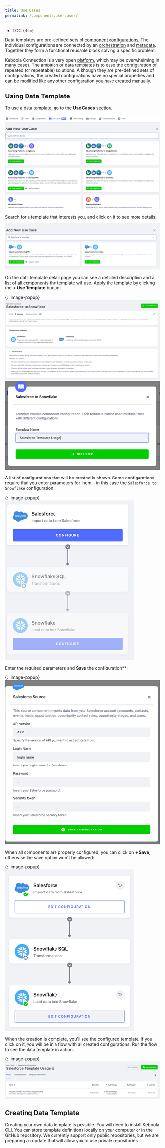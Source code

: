 ```yaml
---
title: Use Cases
permalink: /components/use-cases/
---
```


* TOC
{:toc}

Data templates are pre-defined sets of [component configurations](/components/). The individual configurations are connected 
by an [orchestration](/orchestrator/) and [metadata](/storage/tables/#metadata). Together they form a functional reusable block
solving a specific problem. 

Keboola Connection is a very open [platform](/overview), which may be overwhelming in many cases. 
The ambition of data templates is to ease the configuration of repeated (or repeatable) solutions. A
lthough they are pre-defined sets of configurations, the created configurations have no special properties and 
can be modified like any other configuration you have [created manually](/components/#creating-component-configuration).

## Using Data Template
To use a data template, go to the **Use Cases** section. 

![Screenshot - Data Templates Intro](/components/use-cases/1.png)

Search for a template that interests you, and click on it to see more details:

![Screenshot - Data Templates Intro](/components/use-cases/2.png)

On the data template detail page you can see a detailed description and a list of all components the template will use. 
Apply the template by clicking the **+ Use Template** button:

{: .image-popup}
![Screenshot - Data Templates Detail](/components/use-cases/3.png)
![Screenshot - Data Templates Detail](/components/use-cases/4.png)

A list of configurations that will be created is shown. Some configurations require that you enter parameters for them – 
in this case the `Salesforce to Snowflake` configuration:

{: .image-popup}
![Screenshot - Configure Data Template](/components/use-cases/5.png)

Enter the required parameters and **Save** the configuration**:

{: .image-popup}
![Screenshot - Configure Salesforce](/components/use-cases/7.png)

When all components are properly configured, you can click on **+ Save**, otherwise the save option won't be allowed:

{: .image-popup}
![Screenshot - Use Template when all is Configured](/components/use-cases/8.png)

When the creation is complete, you'll see the configured template. If you click on it, you will be in a flow 
with all created configurations. Run the flow to see the data template in action.

{: .image-popup}
![Screenshot - Use Data Template](/components/use-cases/9.png)

## Creating Data Template
Creating your own data template is possible. You will need to install Keboola CLI. You can store template definitions locally
on your computer or in the GitHub repository. We currently support only public repositories, but we are preparing an update 
that will allow you to use private repositories. 
